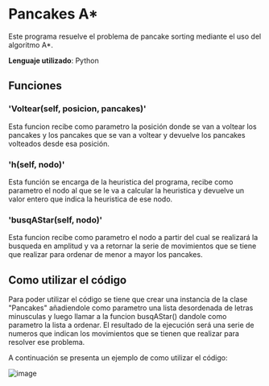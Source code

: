# Pancakes A*

Este programa resuelve el problema de pancake sorting mediante el uso del algoritmo A*.

**Lenguaje utilizado**: Python

## Funciones

 ### **'Voltear(self, posicion, pancakes)'**
Esta funcion recibe como parametro la posición donde se van a voltear los pancakes y los pancakes que se van a voltear y devuelve los pancakes volteados desde esa posición.

### **'h(self, nodo)'**
Esta función se encarga de la heuristica del programa, recibe como parametro el nodo al que se le va a calcular la heuristica y devuelve un valor entero que indica la heuristica de ese nodo.

 ### **'busqAStar(self, nodo)'**
 Esta funcion recibe como parametro el nodo a partir del cual se realizará la busqueda en amplitud y va a retornar la serie de movimientos que se tiene que realizar para ordenar de menor a mayor los pancakes.
 
 ## Como utilizar el código
Para poder utilizar el código se tiene que crear una instancia de la clase "Pancakes" añadiendole como parametro una lista desordenada de letras minusculas y luego llamar a la funcion busqAStar() dandole como parametro la lista a ordenar. El resultado de la ejecución será una serie de numeros que indican los movimientos que se tienen que realizar para resolver ese problema.
 
A continuación se presenta un ejemplo de como utilizar el código:

![image](https://user-images.githubusercontent.com/125157604/229012805-1c729ca9-d48b-4da7-971f-47c99e621102.png)
